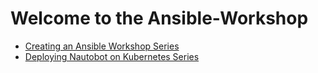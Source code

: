 # Welcome to the Ansible-Workshop

- [Creating an Ansible Workshop Series](workshop.md)
- [Deploying Nautobot on Kubernetes Series](nautobot-kubernetes.md)